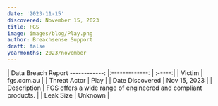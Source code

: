 ```yaml
---
date: '2023-11-15'
discovered: November 15, 2023
title: FGS
image: images/blog/Play.png
author: Breachsense Support
draft: false
yearmonths: 2023/november
---
```



| Data Breach Report
------------:     |:-------------:    | :-----:|
| Victim      | fgs.com.au      | 
| Threat Actor      | Play      | 
| Date Discovered      | Nov 15, 2023      | 
| Description      | FGS offers a wide range of engineered and compliant products.      | 
| Leak Size      | Unknown      | 

